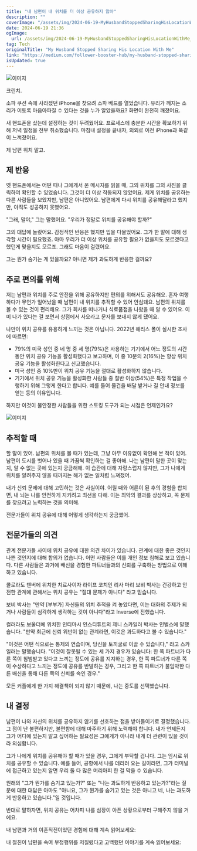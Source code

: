 ```yaml
---
title: "내 남편이 내 위치를 더 이상 공유하지 않아"
description: ""
coverImage: "/assets/img/2024-06-19-MyHusbandStoppedSharingHisLocationWithMe_0.png"
date: 2024-06-19 21:36
ogImage:
  url: /assets/img/2024-06-19-MyHusbandStoppedSharingHisLocationWithMe_0.png
tag: Tech
originalTitle: "My Husband Stopped Sharing His Location With Me"
link: "https://medium.com/follower-booster-hub/my-husband-stopped-sharing-his-location-with-me-dba0d899b004"
isUpdated: true
---
```


![이미지](/assets/img/2024-06-19-MyHusbandStoppedSharingHisLocationWithMe_0.png)

크린치.

소파 쿠션 속에 사라졌던 iPhone을 찾으려 소파 베드를 열었습니다. 유리가 깨지는 소리가 이토록 마음아파질 수 있다는 것을 누가 알았을까요? 화면이 완전히 깨졌어요.

새 핸드폰을 샀는데 설정하는 것이 두려웠어요. 프로세스에 충분한 시간을 확보하기 위해 저녁 일정을 전부 취소했습니다. 마침내 설정을 끝내자, 의외로 이전 iPhone과 똑같이 느껴졌어요.

<div class="content-ad"></div>

제 남편 위치 말고.

## 제 반응

옛 핸드폰에서는 어떤 때나 그에게서 온 메시지를 읽을 때, 그의 위치를 그의 사진을 클릭하여 확인할 수 있었습니다. 그것이 더 이상 작동되지 않았어요. 제게 위치를 공유하는 다른 사람들을 보았지만, 남편은 아니었어요. 남편에게 다시 위치를 공유해달라고 했지만, 아직도 성공하지 못했어요.

"그래, 말야," 그는 말했어요. "우리가 정말로 위치를 공유해야 할까?"

<div class="content-ad"></div>

그의 대답에 놀랐어요. 감정적인 반응은 했지만 입을 다물었어요. 그가 한 말에 대해 생각할 시간이 필요했죠. 아마 우리가 더 이상 위치를 공유할 필요가 없을지도 모르겠다고 했던게 맞을지도 모르죠. 그래도 마음이 걸렸어요.

그는 뭔가 숨기는 게 있을까요? 아니면 제가 과도하게 반응한 걸까요?

## 주로 편의를 위해

저는 남편과 위치를 주로 안전을 위해 공유하지만 편의를 위해서도 공유해요. 혼자 여행하다가 무언가 일어났을 때 남편이 내 위치를 추적할 수 있어 안심돼요. 남편의 위치를 볼 수 있는 것이 편리해요. 그가 회사를 떠나거나 식료품점을 나왔을 때 알 수 있어요. 이미 나가 있다는 걸 보면서 상점에서 사오라고 문자를 보내지 않게 됐어요.

<div class="content-ad"></div>

나만이 위치 공유를 유용하게 느끼는 것은 아닙니다. 2022년 해리스 폴이 실시한 조사에 따르면:

- 79%의 미국 성인 중 네 명 중 세 명(79%)은 사용하는 기기에서 어느 정도의 시간 동안 위치 공유 기능을 활성화했다고 보고하며, 이 중 10분의 2(16%)는 항상 위치 공유 기능을 활성화한다고 신고했습니다.
- 미국 성인 중 10%만이 위치 공유 기능을 절대로 활성화하지 않습니다.
- 기기에서 위치 공유 기능을 활성화한 사람들 중 절반 이상(54%)은 특정 작업을 수행하기 위해 그렇게 한다고 합니다. 예를 들어 물건을 배달 받거나 길 안내 정보를 얻는 등의 이유입니다.

하지만 이것이 불안정한 사람들을 위한 스토킹 도구가 되는 시점은 언제인가요?

![이미지](/assets/img/2024-06-19-MyHusbandStoppedSharingHisLocationWithMe_1.png)

<div class="content-ad"></div>

## 추적할 때

할 말이 있어. 남편의 위치를 볼 때가 있는데, 그냥 아무 이유없이 확인해 본 적이 있어. 남편이 도시를 벗어나 있을 때 가끔씩 확인하는 걸 좋아해. 나는 남편이 말한 곳이 맞는지, 알 수 없는 곳에 있는지 궁금해해. 이 습관에 대해 자랑스럽지 않지만, 그가 나에게 위치를 알려주지 않을 때까지는 해가 없는 일처럼 느껴졌어.

내가 신뢰 문제에 대해 고민하는 것은 사실이야. 어릴 때와 어른이 된 후의 경험을 합치면, 내 뇌는 나를 안전하게 지키려고 최선을 다해. 이는 최악의 결과를 상상하고, 꼭 문제를 찾으려고 노력하는 것을 의미해.

전문가들이 위치 공유에 대해 어떻게 생각하는지 궁금했어.

<div class="content-ad"></div>

## 전문가들의 의견

관계 전문가들 사이에 위치 공유에 대한 의견 차이가 있습니다. 관계에 대한 좋은 것인지 나쁜 것인지에 대해 합의가 없습니다. 어떤 사람들은 이를 개인 정보 침해로 보고 있습니다. 다른 사람들은 과거에 배신을 경험한 파트너들과의 신뢰를 구축하는 방법으로 이해하고 있습니다.

콜로라도 덴버에 위치한 치료사이자 라이프 코치인 리사 마리 보비 박사는 건강하고 안전한 관계에 관해서는 위치 공유는 "절대 문제가 아니다" 라고 믿습니다.

보비 박사는 "만약 [부부가] 자신들의 위치 추적을 켜 놓았다면, 이는 대화의 주제가 되거나 사람들이 심각하게 생각하는 것이 아니다"라고 Inverse에 전했습니다.

<div class="content-ad"></div>

컬러라도 보울더에 위치한 인티마시 인스티튜트의 제니 스카일러 박사는 인벌스에 말했습니다. "만약 최근에 신뢰 위반이 없는 관계라면, 이것은 과도하다고 볼 수 있습니다."

"이것은 어떤 식으로는 통제의 연습이며, 당신을 토끼굴로 이끌 수 있습니다," 라고 스카일러는 말했습니다. "이것이 잘못될 수 있는 세 가지 경우가 있습니다: 한 쪽 파트너가 다른 쪽이 침범받고 있다고 느끼는 정도에 공유를 지지하는 경우, 한 쪽 파트너가 다른 쪽이 수상하다고 느끼는 정도에 공유를 반발하는 경우, 그리고 한 쪽 파트너가 불임박한 다른 배신을 통해 다른 쪽의 신뢰를 속인 경우."

모든 커플에게 한 가지 해결책이 되지 않기 때문에, 나는 중도를 선택했습니다.

<div class="content-ad"></div>

## 내 결정

남편이 나와 자신의 위치를 공유하지 않기를 선호하는 점을 받아들이기로 결정했습니다. 그 점이 난 불편하지만, 불편함에 대해 마주하기 위해 노력해야 합니다. 내가 언제든지 그가 어디에 있는지 알고 싶어하는 필요성은 그에게가 아니라 내게 더 관련이 있을 것이라 의심합니다.

그가 나에게 위치를 공유해야 할 때가 있을 경우, 그에게 부탁할 겁니다. 그는 임시로 위치를 공유할 수 있습니다. 예를 들어, 공항에서 나를 데리러 오는 길이라면, 그가 터미널에 접근하고 있는지 알면 우리 둘 다 많은 머리아피 한 걸 막을 수 있습니다.

원래의 "그가 뭔가를 숨기고 있는가?" 또는 "나는 과도하게 반응하고 있는가?"라는 질문에 대한 대답은 아마도 "아니요, 그가 뭔가를 숨기고 있는 것은 아니고 네, 나는 과도하게 반응하고 있습니다."일 것입니다.

<div class="content-ad"></div>

반대로 말하자면, 위치 공유는 어차피 나를 심장이 아픈 상황으로부터 구해주지 않을 거에요.

내 남편과 거의 이혼직전이었던 경험에 대해 계속 읽어보세요:

내 절친이 남편을 속여 부정행위를 저질렀다고 고백했던 이야기를 계속 읽어보세요:
